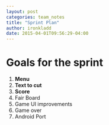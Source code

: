 ```yaml
---
layout: post
categories: team_notes
title: "Sprint Plan"
author: ironkladd
date: 2015-04-01T09:56:29-04:00
---
```


# Goals for the sprint
1. **Menu**
2. **Text to cut**
3. **Score**
4. Fair Board
5. Game UI improvements
6. Game over
7. Android Port
